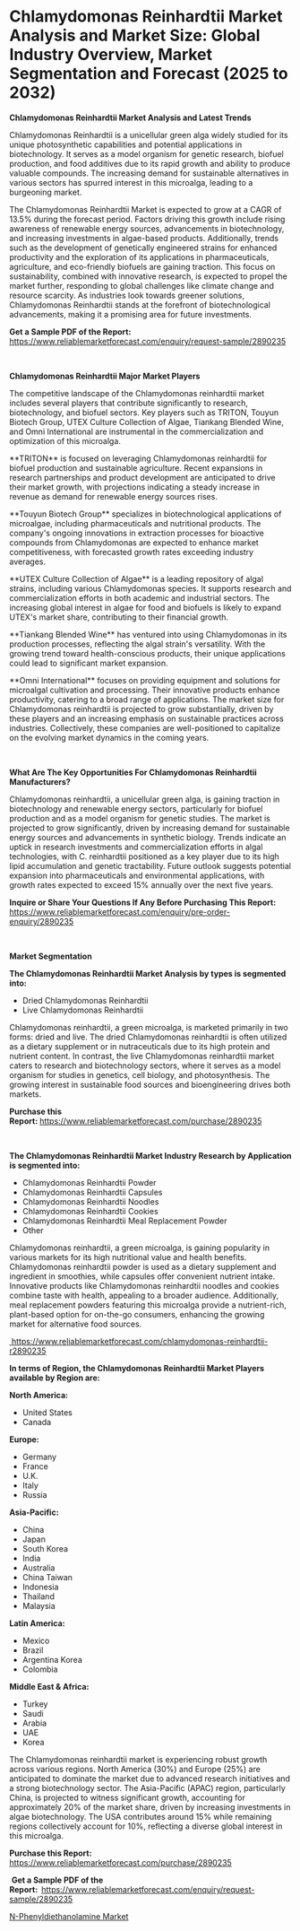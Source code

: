 <p><h1>Chlamydomonas Reinhardtii Market Analysis and Market Size: Global Industry Overview, Market Segmentation and Forecast (2025 to 2032)</h1></p><p><strong>Chlamydomonas Reinhardtii Market Analysis and Latest Trends</strong></p>
<p><p>Chlamydomonas Reinhardtii is a unicellular green alga widely studied for its unique photosynthetic capabilities and potential applications in biotechnology. It serves as a model organism for genetic research, biofuel production, and food additives due to its rapid growth and ability to produce valuable compounds. The increasing demand for sustainable alternatives in various sectors has spurred interest in this microalga, leading to a burgeoning market.</p><p>The Chlamydomonas Reinhardtii Market is expected to grow at a CAGR of 13.5% during the forecast period. Factors driving this growth include rising awareness of renewable energy sources, advancements in biotechnology, and increasing investments in algae-based products. Additionally, trends such as the development of genetically engineered strains for enhanced productivity and the exploration of its applications in pharmaceuticals, agriculture, and eco-friendly biofuels are gaining traction. This focus on sustainability, combined with innovative research, is expected to propel the market further, responding to global challenges like climate change and resource scarcity. As industries look towards greener solutions, Chlamydomonas Reinhardtii stands at the forefront of biotechnological advancements, making it a promising area for future investments.</p></p>
<p><strong>Get a Sample PDF of the Report:&nbsp;</strong> <a href="https://www.reliablemarketforecast.com/enquiry/request-sample/2890235?utm_campaign=3352&utm_medium=2&utm_source=Github&utm_content=ia&utm_term=14032025&utm_id=chlamydomonas-reinhardtii">https://www.reliablemarketforecast.com/enquiry/request-sample/2890235</a></p>
<p>&nbsp;</p>
<p><strong>Chlamydomonas Reinhardtii Major Market Players</strong></p>
<p><p>The competitive landscape of the Chlamydomonas reinhardtii market includes several players that contribute significantly to research, biotechnology, and biofuel sectors. Key players such as TRITON, Touyun Biotech Group, UTEX Culture Collection of Algae, Tiankang Blended Wine, and Omni International are instrumental in the commercialization and optimization of this microalga.</p><p>**TRITON** is focused on leveraging Chlamydomonas reinhardtii for biofuel production and sustainable agriculture. Recent expansions in research partnerships and product development are anticipated to drive their market growth, with projections indicating a steady increase in revenue as demand for renewable energy sources rises.</p><p>**Touyun Biotech Group** specializes in biotechnological applications of microalgae, including pharmaceuticals and nutritional products. The company's ongoing innovations in extraction processes for bioactive compounds from Chlamydomonas are expected to enhance market competitiveness, with forecasted growth rates exceeding industry averages.</p><p>**UTEX Culture Collection of Algae** is a leading repository of algal strains, including various Chlamydomonas species. It supports research and commercialization efforts in both academic and industrial sectors. The increasing global interest in algae for food and biofuels is likely to expand UTEX's market share, contributing to their financial growth.</p><p>**Tiankang Blended Wine** has ventured into using Chlamydomonas in its production processes, reflecting the algal strain's versatility. With the growing trend toward health-conscious products, their unique applications could lead to significant market expansion.</p><p>**Omni International** focuses on providing equipment and solutions for microalgal cultivation and processing. Their innovative products enhance productivity, catering to a broad range of applications. The market size for Chlamydomonas reinhardtii is projected to grow substantially, driven by these players and an increasing emphasis on sustainable practices across industries. Collectively, these companies are well-positioned to capitalize on the evolving market dynamics in the coming years.</p></p>
<p>&nbsp;</p>
<p><strong>What Are The Key Opportunities For Chlamydomonas Reinhardtii Manufacturers?</strong></p>
<p><p>Chlamydomonas reinhardtii, a unicellular green alga, is gaining traction in biotechnology and renewable energy sectors, particularly for biofuel production and as a model organism for genetic studies. The market is projected to grow significantly, driven by increasing demand for sustainable energy sources and advancements in synthetic biology. Trends indicate an uptick in research investments and commercialization efforts in algal technologies, with C. reinhardtii positioned as a key player due to its high lipid accumulation and genetic tractability. Future outlook suggests potential expansion into pharmaceuticals and environmental applications, with growth rates expected to exceed 15% annually over the next five years.</p></p>
<p><strong>Inquire or Share Your Questions If Any Before Purchasing This Report:</strong> <a href="https://www.reliablemarketforecast.com/enquiry/pre-order-enquiry/2890235?utm_campaign=3352&utm_medium=2&utm_source=Github&utm_content=ia&utm_term=14032025&utm_id=chlamydomonas-reinhardtii">https://www.reliablemarketforecast.com/enquiry/pre-order-enquiry/2890235</a></p>
<p>&nbsp;</p>
<p><strong>Market Segmentation</strong></p>
<p><strong>The Chlamydomonas Reinhardtii Market Analysis by types is segmented into:</strong></p>
<p><ul><li>Dried Chlamydomonas Reinhardtii</li><li>Live Chlamydomonas Reinhardtii</li></ul></p>
<p><p>Chlamydomonas reinhardtii, a green microalga, is marketed primarily in two forms: dried and live. The dried Chlamydomonas reinhardtii is often utilized as a dietary supplement or in nutraceuticals due to its high protein and nutrient content. In contrast, the live Chlamydomonas reinhardtii market caters to research and biotechnology sectors, where it serves as a model organism for studies in genetics, cell biology, and photosynthesis. The growing interest in sustainable food sources and bioengineering drives both markets.</p></p>
<p><strong>Purchase this Report:&nbsp;</strong><a href="https://www.reliablemarketforecast.com/purchase/2890235?utm_campaign=3352&utm_medium=2&utm_source=Github&utm_content=ia&utm_term=14032025&utm_id=chlamydomonas-reinhardtii">https://www.reliablemarketforecast.com/purchase/2890235</a></p>
<p>&nbsp;</p>
<p><strong>The Chlamydomonas Reinhardtii Market Industry Research by Application is segmented into:</strong></p>
<p><ul><li>Chlamydomonas Reinhardtii Powder</li><li>Chlamydomonas Reinhardtii Capsules</li><li>Chlamydomonas Reinhardtii Noodles</li><li>Chlamydomonas Reinhardtii Cookies</li><li>Chlamydomonas Reinhardtii Meal Replacement Powder</li><li>Other</li></ul></p>
<p><p>Chlamydomonas reinhardtii, a green microalga, is gaining popularity in various markets for its high nutritional value and health benefits. Chlamydomonas reinhardtii powder is used as a dietary supplement and ingredient in smoothies, while capsules offer convenient nutrient intake. Innovative products like Chlamydomonas reinhardtii noodles and cookies combine taste with health, appealing to a broader audience. Additionally, meal replacement powders featuring this microalga provide a nutrient-rich, plant-based option for on-the-go consumers, enhancing the growing market for alternative food sources.</p></p>
<p><a href="https://www.reliablemarketforecast.com/chlamydomonas-reinhardtii-r2890235?utm_campaign=3352&utm_medium=2&utm_source=Github&utm_content=ia&utm_term=14032025&utm_id=chlamydomonas-reinhardtii">&nbsp;https://www.reliablemarketforecast.com/chlamydomonas-reinhardtii-r2890235</a></p>
<p><strong>In terms of Region, the Chlamydomonas Reinhardtii Market Players available by Region are:</strong></p>
<p>
    <p> <strong> North America: </strong>
        <ul>
            <li>United States</li>
            <li>Canada</li>
        </ul>
        </p> 
    <p> <strong> Europe: </strong>
        <ul>
            <li>Germany</li>
            <li>France</li>
            <li>U.K.</li>
            <li>Italy</li>
            <li>Russia</li>
        </ul>
        </p> 
    <p> <strong> Asia-Pacific: </strong>
        <ul>
            <li>China</li>
            <li>Japan</li>
            <li>South Korea</li>
            <li>India</li>
            <li>Australia</li>
            <li>China Taiwan</li>
            <li>Indonesia</li>
            <li>Thailand</li>
            <li>Malaysia</li>
        </ul>
        </p> 
    <p> <strong> Latin America: </strong>
        <ul>
            <li>Mexico</li>
            <li>Brazil</li>
            <li>Argentina Korea</li>
            <li>Colombia</li>
        </ul>
        </p> 
    <p> <strong> Middle East & Africa: </strong>
        <ul>
            <li>Turkey</li>
            <li>Saudi</li>
            <li>Arabia</li>
            <li>UAE</li>
            <li>Korea</li>
        </ul>
    </p>
    </p>
<p><p>The Chlamydomonas reinhardtii market is experiencing robust growth across various regions. North America (30%) and Europe (25%) are anticipated to dominate the market due to advanced research initiatives and a strong biotechnology sector. The Asia-Pacific (APAC) region, particularly China, is projected to witness significant growth, accounting for approximately 20% of the market share, driven by increasing investments in algae biotechnology. The USA contributes around 15% while remaining regions collectively account for 10%, reflecting a diverse global interest in this microalga.</p></p>
<p><strong>Purchase this Report: </strong><a href="https://www.reliablemarketforecast.com/purchase/2890235?utm_campaign=3352&utm_medium=2&utm_source=Github&utm_content=ia&utm_term=14032025&utm_id=chlamydomonas-reinhardtii">https://www.reliablemarketforecast.com/purchase/2890235</a></p>
<p>&nbsp;<strong>Get a Sample PDF of the Report:&nbsp;&nbsp;</strong><a href="https://www.reliablemarketforecast.com/enquiry/request-sample/2890235?utm_campaign=3352&utm_medium=2&utm_source=Github&utm_content=ia&utm_term=14032025&utm_id=chlamydomonas-reinhardtii">https://www.reliablemarketforecast.com/enquiry/request-sample/2890235</a></p>
<p><strong></strong></p>
<p><p><a href="https://github.com/saeiddaemo/Market-Research-Report-List-1/blob/main/n-phenyldiethanolamine-market.md?utm_campaign=3352&utm_medium=2&utm_source=Github&utm_content=ia&utm_term=14032025&utm_id=chlamydomonas-reinhardtii">N-Phenyldiethanolamine Market</a></p></p>